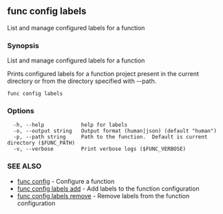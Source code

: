 ## func config labels

List and manage configured labels for a function

### Synopsis

List and manage configured labels for a function

Prints configured labels for a function project present in
the current directory or from the directory specified with --path.


```
func config labels
```

### Options

```
  -h, --help            help for labels
  -o, --output string   Output format (human|json) (default "human")
  -p, --path string     Path to the function.  Default is current directory ($FUNC_PATH)
  -v, --verbose         Print verbose logs ($FUNC_VERBOSE)
```

### SEE ALSO

* [func config](func_config.md)	 - Configure a function
* [func config labels add](func_config_labels_add.md)	 - Add labels to the function configuration
* [func config labels remove](func_config_labels_remove.md)	 - Remove labels from the function configuration


